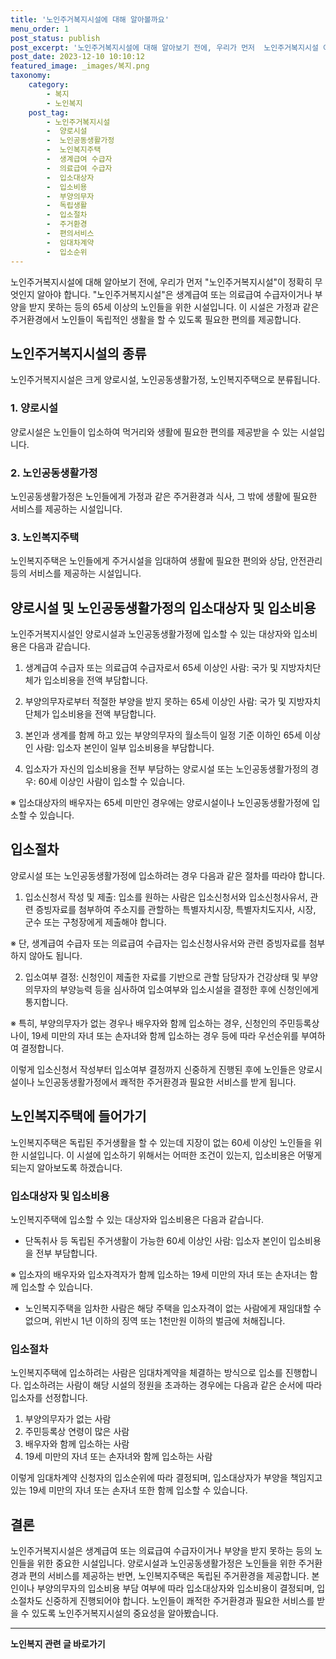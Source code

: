 ```yaml
---
title: '노인주거복지시설에 대해 알아볼까요'
menu_order: 1
post_status: publish
post_excerpt: '노인주거복지시설에 대해 알아보기 전에, 우리가 먼저  노인주거복지시설 이 정확히 무엇인지 알아야 합니다.  노인주거복지시설 은 생계급여 또는 의료급여 수급자이거나 부양을 받지 못하는 등의 65세 이상의 노인들을 위한 시설입니다. 이 시설은 가정과 같은 주거환경에서 노인들이 독립적인 생활을 할 수 있도록 필요한 편의를 제공합니다.'
post_date: 2023-12-10 10:10:12
featured_image: _images/복지.png
taxonomy:
    category:
        - 복지
        - 노인복지
    post_tag:
        - 노인주거복지시설
        -  양로시설
        -  노인공동생활가정
        -  노인복지주택
        -  생계급여 수급자
        -  의료급여 수급자
        -  입소대상자
        -  입소비용
        -  부양의무자
        -  독립생활
        -  입소절차
        -  주거환경
        -  편의서비스
        -  임대차계약
        -  입소순위
---
```



노인주거복지시설에 대해 알아보기 전에, 우리가 먼저 "노인주거복지시설"이 정확히 무엇인지 알아야 합니다. "노인주거복지시설"은 생계급여 또는 의료급여 수급자이거나 부양을 받지 못하는 등의 65세 이상의 노인들을 위한 시설입니다. 이 시설은 가정과 같은 주거환경에서 노인들이 독립적인 생활을 할 수 있도록 필요한 편의를 제공합니다.

## 노인주거복지시설의 종류
노인주거복지시설은 크게 양로시설, 노인공동생활가정, 노인복지주택으로 분류됩니다.

### 1. 양로시설
양로시설은 노인들이 입소하여 먹거리와 생활에 필요한 편의를 제공받을 수 있는 시설입니다.

### 2. 노인공동생활가정
노인공동생활가정은 노인들에게 가정과 같은 주거환경과 식사, 그 밖에 생활에 필요한 서비스를 제공하는 시설입니다.

### 3. 노인복지주택
노인복지주택은 노인들에게 주거시설을 임대하여 생활에 필요한 편의와 상담, 안전관리 등의 서비스를 제공하는 시설입니다.

## 양로시설 및 노인공동생활가정의 입소대상자 및 입소비용
노인주거복지시설인 양로시설과 노인공동생활가정에 입소할 수 있는 대상자와 입소비용은 다음과 같습니다.

1. 생계급여 수급자 또는 의료급여 수급자로서 65세 이상인 사람: 국가 및 지방자치단체가 입소비용을 전액 부담합니다.

2. 부양의무자로부터 적절한 부양을 받지 못하는 65세 이상인 사람: 국가 및 지방자치단체가 입소비용을 전액 부담합니다.

3. 본인과 생계를 함께 하고 있는 부양의무자의 월소득이 일정 기준 이하인 65세 이상인 사람: 입소자 본인이 일부 입소비용을 부담합니다.

4. 입소자가 자신의 입소비용을 전부 부담하는 양로시설 또는 노인공동생활가정의 경우: 60세 이상인 사람이 입소할 수 있습니다.

※ 입소대상자의 배우자는 65세 미만인 경우에는 양로시설이나 노인공동생활가정에 입소할 수 있습니다.

## 입소절차
양로시설 또는 노인공동생활가정에 입소하려는 경우 다음과 같은 절차를 따라야 합니다.

1. 입소신청서 작성 및 제출: 입소를 원하는 사람은 입소신청서와 입소신청사유서, 관련 증빙자료를 첨부하여 주소지를 관할하는 특별자치시장, 특별자치도지사, 시장, 군수 또는 구청장에게 제출해야 합니다.

※ 단, 생계급여 수급자 또는 의료급여 수급자는 입소신청사유서와 관련 증빙자료를 첨부하지 않아도 됩니다.

2. 입소여부 결정: 신청인이 제출한 자료를 기반으로 관할 담당자가 건강상태 및 부양의무자의 부양능력 등을 심사하여 입소여부와 입소시설을 결정한 후에 신청인에게 통지합니다.

※ 특히, 부양의무자가 없는 경우나 배우자와 함께 입소하는 경우, 신청인의 주민등록상 나이, 19세 미만의 자녀 또는 손자녀와 함께 입소하는 경우 등에 따라 우선순위를 부여하여 결정합니다.

이렇게 입소신청서 작성부터 입소여부 결정까지 신중하게 진행된 후에 노인들은 양로시설이나 노인공동생활가정에서 쾌적한 주거환경과 필요한 서비스를 받게 됩니다.

## 노인복지주택에 들어가기

노인복지주택은 독립된 주거생활을 할 수 있는데 지장이 없는 60세 이상인 노인들을 위한 시설입니다. 이 시설에 입소하기 위해서는 어떠한 조건이 있는지, 입소비용은 어떻게 되는지 알아보도록 하겠습니다.

### 입소대상자 및 입소비용
노인복지주택에 입소할 수 있는 대상자와 입소비용은 다음과 같습니다.

- 단독취사 등 독립된 주거생활이 가능한 60세 이상인 사람: 입소자 본인이 입소비용을 전부 부담합니다.

※ 입소자의 배우자와 입소자격자가 함께 입소하는 19세 미만의 자녀 또는 손자녀는 함께 입소할 수 있습니다.

- 노인복지주택을 임차한 사람은 해당 주택을 입소자격이 없는 사람에게 재임대할 수 없으며, 위반시 1년 이하의 징역 또는 1천만원 이하의 벌금에 처해집니다.

### 입소절차
노인복지주택에 입소하려는 사람은 임대차계약을 체결하는 방식으로 입소를 진행합니다. 입소하려는 사람이 해당 시설의 정원을 초과하는 경우에는 다음과 같은 순서에 따라 입소자를 선정합니다.

1. 부양의무자가 없는 사람
2. 주민등록상 연령이 많은 사람
3. 배우자와 함께 입소하는 사람
4. 19세 미만의 자녀 또는 손자녀와 함께 입소하는 사람

이렇게 임대차계약 신청자의 입소순위에 따라 결정되며, 입소대상자가 부양을 책임지고 있는 19세 미만의 자녀 또는 손자녀 또한 함께 입소할 수 있습니다.

## 결론
노인주거복지시설은 생계급여 또는 의료급여 수급자이거나 부양을 받지 못하는 등의 노인들을 위한 중요한 시설입니다. 양로시설과 노인공동생활가정은 노인들을 위한 주거환경과 편의 서비스를 제공하는 반면, 노인복지주택은 독립된 주거환경을 제공합니다. 본인이나 부양의무자의 입소비용 부담 여부에 따라 입소대상자와 입소비용이 결정되며, 입소절차도 신중하게 진행되어야 합니다. 노인들이 쾌적한 주거환경과 필요한 서비스를 받을 수 있도록 노인주거복지시설의 중요성을 알아봤습니다.
<!-- wp:separator -->
<hr class="wp-block-separator has-alpha-channel-opacity"/>
<!-- /wp:separator -->

<!-- wp:group {"backgroundColor":"base","layout":{"type":"constrained"}} -->
<div class="wp-block-group has-base-background-color has-background"><!-- wp:paragraph {"align":"center","fontSize":"medium"} -->
<p class="has-text-align-center has-large-font-size"><strong>노인복지 관련 글 바로가기</strong></p>
<!-- /wp:paragraph -->


<!-- wp:latest-posts
{"categories":[{"id":15998,"count":19,"description":"","link":"https://uknowlaw.com/category/%eb%85%b8%ec%9d%b8%eb%b3%b5%ec%a7%80/","name":"노인복지","slug":"노인복지","taxonomy":"category","parent":0,"meta":[],"_links":{"self":[{"href":"https://uknowlaw.com/wp-json/wp/v2/categories/15998"}],"collection":[{"href":"https://uknowlaw.com/wp-json/wp/v2/categories"}],"about":[{"href":"https://uknowlaw.com/wp-json/wp/v2/taxonomies/category"}],"wp:post_type":[{"href":"https://uknowlaw.com/wp-json/wp/v2/posts?categories=15998"}],"curies":[{"name":"wp","href":"https://api.w.org/{rel}","templated":true}]}}],"postsToShow":100,"excerptLength":28,"postLayout":"grid","columns":2,"featuredImageAlign":"left","featuredImageSizeSlug":"large","fontSize":"small"} /--></div>
<!-- /wp:group -->